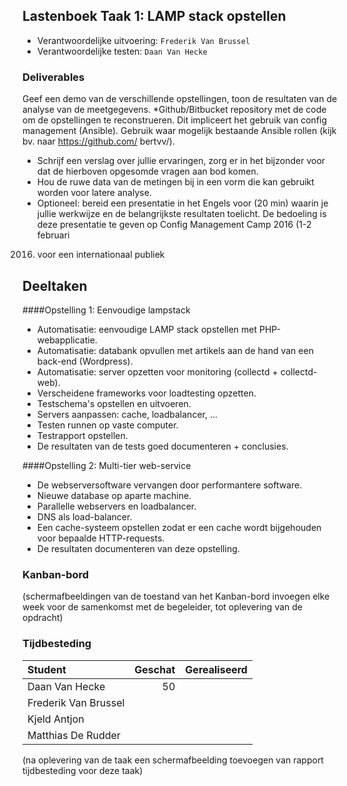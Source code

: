 ## Lastenboek Taak 1: LAMP stack opstellen

* Verantwoordelijke uitvoering: `Frederik Van Brussel`
* Verantwoordelijke testen: `Daan Van Hecke`

### Deliverables
Geef een demo van de verschillende opstellingen, toon de resultaten van de analyse van de meetgegevens.
*Github/Bitbucket repository met de code om de opstellingen te reconstrueren. Dit impliceert het gebruik van
config management (Ansible). Gebruik waar mogelijk bestaande Ansible rollen (kijk bv. naar https://github.com/
bertvv/).
* Schrijf een verslag over jullie ervaringen, zorg er in het bijzonder voor dat de hierboven opgesomde vragen aan
bod komen.
* Hou de ruwe data van de metingen bij in een vorm die kan gebruikt worden voor latere analyse.
* Optioneel: bereid een presentatie in het Engels voor (20 min) waarin je jullie werkwijze en de belangrijkste
resultaten toelicht. De bedoeling is deze presentatie te geven op Config Management Camp 2016 (1-2 februari
2016) voor een internationaal publiek

## Deeltaken
####Opstelling 1: Eenvoudige lampstack
* Automatisatie: eenvoudige LAMP stack opstellen met PHP-webapplicatie.
* Automatisatie: databank opvullen met artikels aan de hand van een back-end (Wordpress).
* Automatisatie: server opzetten voor monitoring (collectd + collectd-web).
* Verscheidene frameworks voor loadtesting opzetten.
* Testschema's opstellen en uitvoeren.
* Servers aanpassen: cache, loadbalancer, ...
* Testen runnen op vaste computer.
* Testrapport opstellen.
* De resultaten van de tests goed documenteren + conclusies.

####Opstelling 2: Multi-tier web-service
* De webserversoftware vervangen door performantere software.
* Nieuwe database op aparte machine.
* Parallelle webservers en loadbalancer.
* DNS als load-balancer.
* Een cache-systeem opstellen zodat er een cache wordt bijgehouden voor bepaalde HTTP-requests.
* De resultaten documenteren van deze opstelling.

### Kanban-bord

(schermafbeeldingen van de toestand van het Kanban-bord invoegen elke week voor de samenkomst met de begeleider, tot oplevering van de opdracht)

### Tijdbesteding

| Student  | Geschat | Gerealiseerd |
| :---     |    ---: |         ---: |
| Daan Van Hecke |     50    |              |
| Frederik Van Brussel |         |              |
| Kjeld Antjon |         |              |
| Matthias De Rudder |         |              |

(na oplevering van de taak een schermafbeelding toevoegen van rapport tijdbesteding voor deze taak)
